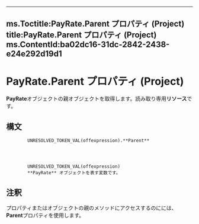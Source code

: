 

---
ms.Toctitle:PayRate.Parent プロパティ (Project)
title:PayRate.Parent プロパティ (Project)
ms.ContentId:ba02dc16-31dc-2842-2438-e24e292d19d1
---
# PayRate.Parent プロパティ (Project)




**PayRate**オブジェクトの親オブジェクトを取得します。読み取り専用**リソース**です。

## 構文

            UNRESOLVED_TOKEN_VAL(offexpression).**Parent**




            UNRESOLVED_TOKEN_VAL(offexpression)
            **PayRate** オブジェクトを表す変数です。



## 注釈
プロパティまたはオブジェクトの親のメソッドにアクセスするのにには、 **Parent**プロパティを使用します。




